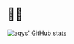 # 🦇🌹

[![aqys' GitHub stats](https://github-readme-stats.vercel.app/api?username=aqys&show_icons=true&theme=gotham )](https://github.com/anuraghazra/github-readme-stats)
